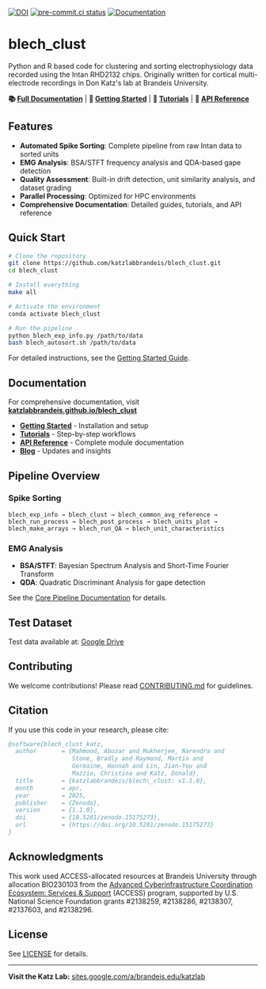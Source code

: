 [![DOI](https://zenodo.org/badge/119422765.svg)](https://doi.org/10.5281/zenodo.15175272)
[![pre-commit.ci status](https://results.pre-commit.ci/badge/github/katzlabbrandeis/blech_clust/master.svg)](https://results.pre-commit.ci/latest/github/katzlabbrandeis/blech_clust/master)
[![Documentation](https://img.shields.io/badge/docs-GitHub%20Pages-blue)](https://katzlabbrandeis.github.io/blech_clust/)

# blech_clust

Python and R based code for clustering and sorting electrophysiology data recorded using the Intan RHD2132 chips. Originally written for cortical multi-electrode recordings in Don Katz's lab at Brandeis University.

**📚 [Full Documentation](https://katzlabbrandeis.github.io/blech_clust/)** | **🚀 [Getting Started](https://katzlabbrandeis.github.io/blech_clust/getting-started.html)** | **📖 [Tutorials](https://katzlabbrandeis.github.io/blech_clust/tutorials.html)** | **🔧 [API Reference](https://katzlabbrandeis.github.io/blech_clust/reference/)**

## Features

- **Automated Spike Sorting**: Complete pipeline from raw Intan data to sorted units
- **EMG Analysis**: BSA/STFT frequency analysis and QDA-based gape detection
- **Quality Assessment**: Built-in drift detection, unit similarity analysis, and dataset grading
- **Parallel Processing**: Optimized for HPC environments
- **Comprehensive Documentation**: Detailed guides, tutorials, and API reference

## Quick Start

```bash
# Clone the repository
git clone https://github.com/katzlabbrandeis/blech_clust.git
cd blech_clust

# Install everything
make all

# Activate the environment
conda activate blech_clust

# Run the pipeline
python blech_exp_info.py /path/to/data
bash blech_autosort.sh /path/to/data
```

For detailed instructions, see the [Getting Started Guide](https://katzlabbrandeis.github.io/blech_clust/getting-started.html).

## Documentation

For comprehensive documentation, visit **[katzlabbrandeis.github.io/blech_clust](https://katzlabbrandeis.github.io/blech_clust/)**

- **[Getting Started](https://katzlabbrandeis.github.io/blech_clust/getting-started.html)** - Installation and setup
- **[Tutorials](https://katzlabbrandeis.github.io/blech_clust/tutorials.html)** - Step-by-step workflows
- **[API Reference](https://katzlabbrandeis.github.io/blech_clust/reference/)** - Complete module documentation
- **[Blog](https://katzlabbrandeis.github.io/blech_clust/blogs/blogs_main.html)** - Updates and insights

## Pipeline Overview

### Spike Sorting
```
blech_exp_info → blech_clust → blech_common_avg_reference →
blech_run_process → blech_post_process → blech_units_plot →
blech_make_arrays → blech_run_QA → blech_unit_characteristics
```

### EMG Analysis
- **BSA/STFT**: Bayesian Spectrum Analysis and Short-Time Fourier Transform
- **QDA**: Quadratic Discriminant Analysis for gape detection

See the [Core Pipeline Documentation](https://katzlabbrandeis.github.io/blech_clust/reference/core-pipeline.html) for details.

## Test Dataset

Test data available at: [Google Drive](https://drive.google.com/drive/folders/1ne5SNU3Vxf74tbbWvOYbYOE1mSBkJ3u3?usp=sharing)

## Contributing

We welcome contributions! Please read [CONTRIBUTING.md](CONTRIBUTING.md) for guidelines.

## Citation

If you use this code in your research, please cite:

```bibtex
@software{blech_clust_katz,
  author       = {Mahmood, Abuzar and Mukherjee, Narendra and
                  Stone, Bradly and Raymond, Martin and
                  Germaine, Hannah and Lin, Jian-You and
                  Mazzio, Christina and Katz, Donald},
  title        = {katzlabbrandeis/blech\_clust: v1.1.0},
  month        = apr,
  year         = 2025,
  publisher    = {Zenodo},
  version      = {1.1.0},
  doi          = {10.5281/zenodo.15175273},
  url          = {https://doi.org/10.5281/zenodo.15175273}
}
```

## Acknowledgments

This work used ACCESS-allocated resources at Brandeis University through allocation BIO230103 from the [Advanced Cyberinfrastructure Coordination Ecosystem: Services & Support](https://access-ci.org/) (ACCESS) program, supported by U.S. National Science Foundation grants #2138259, #2138286, #2138307, #2137603, and #2138296.

## License

See [LICENSE](LICENSE) for details.

---

**Visit the Katz Lab:** [sites.google.com/a/brandeis.edu/katzlab](https://sites.google.com/a/brandeis.edu/katzlab/)
